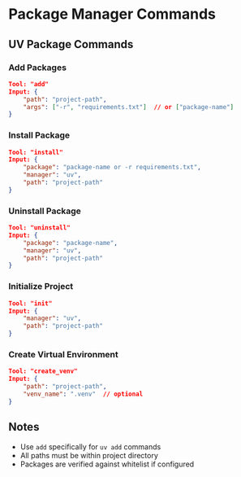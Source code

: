 # Package Manager Commands

## UV Package Commands

### Add Packages
```json
Tool: "add"
Input: {
    "path": "project-path",
    "args": ["-r", "requirements.txt"]  // or ["package-name"]
}
```

### Install Package
```json
Tool: "install"
Input: {
    "package": "package-name or -r requirements.txt",
    "manager": "uv",
    "path": "project-path"
}
```

### Uninstall Package
```json
Tool: "uninstall"
Input: {
    "package": "package-name",
    "manager": "uv",
    "path": "project-path"
}
```

### Initialize Project
```json
Tool: "init"
Input: {
    "manager": "uv",
    "path": "project-path"
}
```

### Create Virtual Environment
```json
Tool: "create_venv"
Input: {
    "path": "project-path",
    "venv_name": ".venv"  // optional
}
```

## Notes
- Use `add` specifically for `uv add` commands
- All paths must be within project directory
- Packages are verified against whitelist if configured